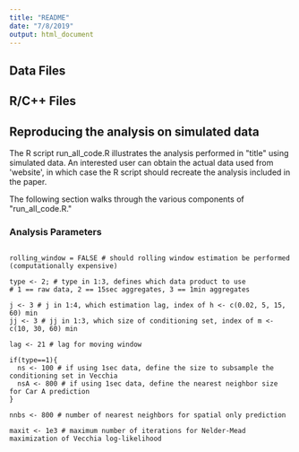 ```yaml
---
title: "README"
date: "7/8/2019"
output: html_document
---
```


## Data Files

###

## R/C++ Files
###

## Reproducing the analysis on simulated data

The R script run_all_code.R illustrates the analysis performed in "title" using simulated data. An interested user can obtain the actual data used from 'website', in which case the R script should recreate the analysis included in the paper. 

The following section walks through the various components of "run_all_code.R."

### Analysis Parameters
```{r setup_params, eval=FALSE}

rolling_window = FALSE # should rolling window estimation be performed (computationally expensive)

type <- 2; # type in 1:3, defines which data product to use 
# 1 == raw data, 2 == 15sec aggregates, 3 == 1min aggregates

j <- 3 # j in 1:4, which estimation lag, index of h <- c(0.02, 5, 15, 60) min
jj <- 3 # jj in 1:3, which size of conditioning set, index of m <- c(10, 30, 60) min

lag <- 21 # lag for moving window 

if(type==1){
  ns <- 100 # if using 1sec data, define the size to subsample the conditioning set in Vecchia
  nsA <- 800 # if using 1sec data, define the nearest neighbor size for Car A prediction
}

nnbs <- 800 # number of nearest neighbors for spatial only prediction

maxit <- 1e3 # maximum number of iterations for Nelder-Mead maximization of Vecchia log-likelihood
```



